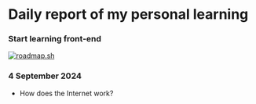 # Daily report of my personal learning
### Start learning front-end
<a href="https://roadmap.sh"><img src="https://roadmap.sh/card/tall/66d762a8553501e3c3021ca0?variant=dark" alt="roadmap.sh"/></a>

### 4 September 2024
* How does the Internet work?
